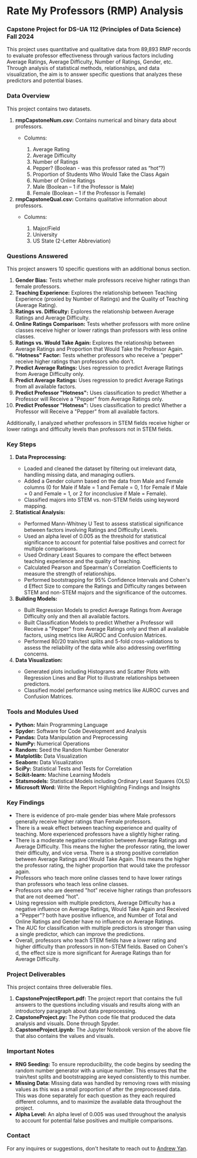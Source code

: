 # Rate My Professors (RMP) Analysis

<h3>Capstone Project for DS-UA 112 (Principles of Data Science) Fall 2024</h3>

This project uses quantitative and qualitative data from 89,893 RMP records to evaluate professor effectiveness through various factors including Average Ratings, Average Difficulty, Number of Ratings, Gender, etc. Through analysis of statistical methods, relationships, and data visualization, the aim is to answer specific questions that analyzes these predictors and potential biases.

<h3><b>Data Overview</b></h3>
<p>This project contains two datasets.</p>
<ol>
  <li><b>rmpCapstoneNum.csv:</b> Contains numerical and binary data about professors.</li>
  <ul>
    <li>Columns:</li>
    <ol type=1>
      <li>Average Rating</li>
      <li>Average Difficulty</li>
      <li>Number of Ratings</li>
      <li>Pepper? (Boolean - was this professor rated as “hot”?)</li>
      <li>Proportion of Students Who Would Take the Class Again</li>
      <li>Number of Online Ratings</li>
      <li>Male (Boolean – 1 if the Professor is Male)</li>
      <li>Female (Boolean – 1 if the Professor is Female)</li>
    </ol>
  </ul>
  <li><b>rmpCapstoneQual.csv:</b> Contains qualitative information about professors.</li>
    <ul>
      <li>Columns:</li>
      <ol type=1>
        <li>Major/Field</li>
        <li>University</li>
        <li>US State (2-Letter Abbreviation)</li>
      </ol>
    </ul>
</ol>

<h3>Questions Answered</h3>
<p>This project answers 10 specific questions with an additional bonus section.</p>
<ol>
  <li><b>Gender Bias:</b> Tests whether male professors receive higher ratings than female professors.</li>
  <li><b>Teaching Experience:</b> Explores the relationship between Teaching Experience (proxied by Number of Ratings) and the Quality of Teaching (Average Rating).</li>
  <li><b>Ratings vs. Difficulty:</b> Explores the relationship between Average Ratings and Average Difficulty.</li>
  <li><b>Online Ratings Comparison:</b> Tests whether professors with more online classes receive higher or lower ratings than professors with less online classes.</li>
  <li><b>Ratings vs. Would Take Again:</b> Explores the relationship between Average Ratings and Proportion that Would Take the Professor Again.</li>
  <li><b>"Hotness" Factor:</b> Tests whether professors who receive a "pepper" receive higher ratings than professors who don't.</li>
  <li><b>Predict Average Ratings:</b> Uses regression to predict Average Ratings from Average Difficulty only.</li>
  <li><b>Predict Average Ratings:</b> Uses regression to predict Average Ratings from all available factors.</li>
  <li><b>Predict Professor "Hotness":</b> Uses classification to predict Whether a Professor will Receive a "Pepper" from Average Ratings only.</li>
  <li><b>Predict Professor "Hotness":</b> Uses classification to predict Whether a Professor will Receive a "Pepper" from all available factors.</li>
</ol>
<p>Additionally, I analyzed whether professors in STEM fields receive higher or lower ratings and difficulty levels than professors not in STEM fields.</p>

<h3>Key Steps</h3>
<ol>
  <li><b>Data Preprocessing:</b></li>
  <ul>
    <li>Loaded and cleaned the dataset by filtering out irrelevant data, handling missing data, and managing outliers.</li>
    <li>Added a Gender column based on the data from Male and Female columns (0 for Male if Male = 1 and Female = 0, 1 for Female if Male = 0 and Female = 1, or 2 for inconclusive if Male = Female).</li>
    <li>Classified majors into STEM vs. non-STEM fields using keyword mapping.</li>
  </ul>
  <li><b>Statistical Analysis:</b></li>
  <ul>
    <li>Performed Mann-Whitney U Test to assess statistical significance between factors involving Ratings and Difficulty Levels.</li>
    <li>Used an alpha level of 0.005 as the threshold for statistical significance to account for potential false positives and correct for multiple comparisons.</li>
    <li>Used Ordinary Least Squares to compare the effect between teaching experience and the quality of teaching.</li>
    <li>Calculated Pearson and Spearman's Correlation Coefficients to measure the strength of relationships.</li>
    <li>Performed bootstrapping for 95% Confidence Intervals and Cohen's d Effect Size to compare the Ratings and Difficulty ranges between STEM and non-STEM majors and the significance of the outcomes.</li>
  </ul>
  <li><b>Building Models:</b></li>
  <ul>
    <li>Built Regression Models to predict Average Ratings from Average Difficulty only and then all available factors.</li>
    <li>Built Classification Models to predict Whether a Professor will Receive a "Pepper" from Average Ratings only and then all available factors, using metrics like AUROC and Confusion Matrices.</li>
    <li>Performed 80/20 train/test splits and 5-fold cross-validations to assess the reliability of the data while also addressing overfitting concerns.</li>
  </ul>
  <li><b>Data Visualization:</b></li>
  <ul>
    <li>Generated plots including Histograms and Scatter Plots with Regression Lines and Bar Plot to illustrate relationships between predictors.</li>
    <li>Classified model performance using metrics like AUROC curves and Confusion Matrices.</li>
  </ul>
</ol>

<h3>Tools and Modules Used</h3>
<ul>
  <li><b>Python:</b> Main Programming Language</li>
  <li><b>Spyder:</b> Software for Code Development and Analysis</li>
  <li><b>Pandas:</b> Data Manipulation and Preprocessing</li>
  <li><b>NumPy:</b> Numerical Operations</li>
  <li><b>Random:</b> Seed the Random Number Generator</li>
  <li><b>Matplotlib:</b> Data Visualization</li>
  <li><b>Seaborn:</b> Data Visualization</li>
  <li><b>SciPy:</b> Statistical Tests and Tests for Correlation</li>
  <li><b>Scikit-learn:</b> Machine Learning Models</li>
  <li><b>Statsmodels:</b> Statistical Models including Ordinary Least Squares (OLS)</li>
  <li><b>Microsoft Word:</b> Write the Report Highlighting Findings and Insights</li>
</ul>

<h3>Key Findings</h3>
<ul>
  <li>There is evidence of pro-male gender bias where Male professors generally receive higher ratings than Female professors.</li>
  <li>There is a weak effect between teaching experience and quality of teaching. More experienced professors have a slightly higher rating.</li>
  <li>There is a moderate negative correlation between Average Ratings and Average Difficulty. This means the higher the professor rating, the lower their difficulty, and vice versa. There is a strong positive correlation between Average Ratings and Would Take Again. This means the higher the professor rating, the higher proportion that would take the professor again.</li>
  <li>Professors who teach more online classes tend to have lower ratings than professors who teach less online classes.</li>
  <li>Professors who are deemed "hot" receive higher ratings than professors that are not deemed "hot".</li>
  <li>Using regression with multiple predictors, Average Difficulty has a negative influence on Average Ratings, Would Take Again and Received a "Pepper"? both have positive influence, and Number of Total and Online Ratings and Gender have no influence on Average Ratings.</li>
  <li>The AUC for classification with multiple predictors is stronger than using a single predictor, which can improve the predictions.</li>
  <li>Overall, professors who teach STEM fields have a lower rating and higher difficulty than professors in non-STEM fields. Based on Cohen's d, the effect size is more significant for Average Ratings than for Average Difficulty.</li>
</ul>

<h3>Project Deliverables</h3>
<p>This project contains three deliverable files.</p>
<ol>
  <li><b>CapstoneProjectReport.pdf:</b> The project report that contains the full answers to the questions including visuals and results along with an introductory paragraph about data preprocessing.</li>
  <li><b>CapstoneProject.py:</b> The Python code file that produced the data analysis and visuals. Done through Spyder.</li>
  <li><b>CapstoneProject.ipynb:</b> The Jupyter Notebook version of the above file that also contains the values and visuals.</li>
</ol>

<h3>Important Notes</h3>
<ul>
  <li><b>RNG Seeding:</b> To ensure reproducibility, the code begins by seeding the random number generator with a unique number. This ensures that the train/test splits and bootstrapping are keyed consistently to this number.</li>
  <li><b>Missing Data:</b> Missing data was handled by removing rows with missing values as this was a small proportion of after the preprocessed data. This was done separately for each question as they each required different columns, and to maximize the available data throughout the project.</li>
  <li><b>Alpha Level:</b> An alpha level of 0.005 was used throughout the analysis to account for potential false positives and multiple comparisons.</li>
</ul>

<h3>Contact</h3>
For any inquires or suggestions, don't hesitate to reach out to <a href="mailto:andrewyan32@gmail.com">Andrew Yan</a>.
